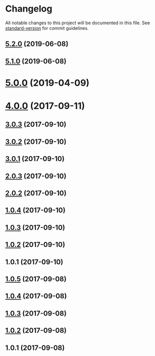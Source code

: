 # Changelog

All notable changes to this project will be documented in this file. See [standard-version](https://github.com/conventional-changelog/standard-version) for commit guidelines.

## [5.2.0](https://github.com/iilei/joi-zxcvbn/compare/v5.1.0...v5.2.0) (2019-06-08)



## [5.1.0](https://github.com/iilei/joi-zxcvbn/compare/v4.0.0...v5.1.0) (2019-06-08)



<a name="5.0.0"></a>
# [5.0.0](https://github.com/iilei/joi-zxcvbn/compare/v4.0.0...v5.0.0) (2019-04-09)

<a name="4.0.0"></a>
# [4.0.0](https://github.com/iilei/joi-zxcvbn/compare/v3.0.3...v4.0.0) (2017-09-11)



<a name="3.0.3"></a>
## [3.0.3](https://github.com/iilei/joi-zxcvbn/compare/v2.0.2...v3.0.3) (2017-09-10)



<a name="3.0.2"></a>
## [3.0.2](https://github.com/iilei/joi-zxcvbn/compare/v2.0.2...v3.0.2) (2017-09-10)



<a name="3.0.1"></a>
## [3.0.1](https://github.com/iilei/joi-zxcvbn/compare/v2.0.2...v3.0.1) (2017-09-10)



<a name="2.0.3"></a>
## [2.0.3](https://github.com/iilei/joi-zxcvbn/compare/v2.0.2...v2.0.3) (2017-09-10)



<a name="2.0.2"></a>
## [2.0.2](https://github.com/iilei/joi-zxcvbn/compare/v1.0.4...v2.0.2) (2017-09-10)



<a name="1.0.4"></a>
## [1.0.4](https://github.com/iilei/joi-zxcvbn/compare/v2.0.0...v1.0.4) (2017-09-10)



<a name="1.0.3"></a>
## [1.0.3](https://github.com/iilei/joi-zxcvbn/compare/v1.0.2...v1.0.3) (2017-09-10)



<a name="1.0.2"></a>
## [1.0.2](https://github.com/iilei/joi-zxcvbn/compare/v1.0.1...v1.0.2) (2017-09-10)



<a name="1.0.1"></a>
## 1.0.1 (2017-09-10)



<a name="1.0.5"></a>
## [1.0.5](https://github.com/iilei/joi-emoji-constraints/compare/v1.0.4...v1.0.5) (2017-09-08)



<a name="1.0.4"></a>
## [1.0.4](https://github.com/iilei/joi-emoji-constraints/compare/v1.0.3...v1.0.4) (2017-09-08)



<a name="1.0.3"></a>
## [1.0.3](https://github.com/iilei/joi-emoji-constraints/compare/v1.0.2...v1.0.3) (2017-09-08)



<a name="1.0.2"></a>
## [1.0.2](https://github.com/iilei/joi-emoji-regex/compare/v1.0.1...v1.0.2) (2017-09-08)



<a name="1.0.1"></a>
## 1.0.1 (2017-09-08)
